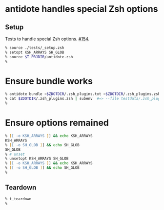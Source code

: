 # antidote handles special Zsh options

## Setup

Tests to handle special Zsh options. [#154](https://github.com/mattmc3/antidote/issues/154).

```zsh
% source ./tests/_setup.zsh
% setopt KSH_ARRAYS SH_GLOB
% source $T_PRJDIR/antidote.zsh
%
```

# Ensure bundle works

```zsh
% antidote bundle <$ZDOTDIR/.zsh_plugins.txt >$ZDOTDIR/.zsh_plugins.zsh
% cat $ZDOTDIR/.zsh_plugins.zsh | subenv  #=> --file testdata/.zsh_plugins.zsh
%
```

# Ensure options remained

```zsh
% [[ -o KSH_ARRAYS ]] && echo KSH_ARRAYS
KSH_ARRAYS
% [[ -o SH_GLOB ]] && echo SH_GLOB
SH_GLOB
% # unset
% unsetopt KSH_ARRAYS SH_GLOB
% [[ -o KSH_ARRAYS ]] && echo KSH_ARRAYS
% [[ -o SH_GLOB ]] && echo SH_GLOB
%
```

## Teardown

```zsh
% t_teardown
%
```
